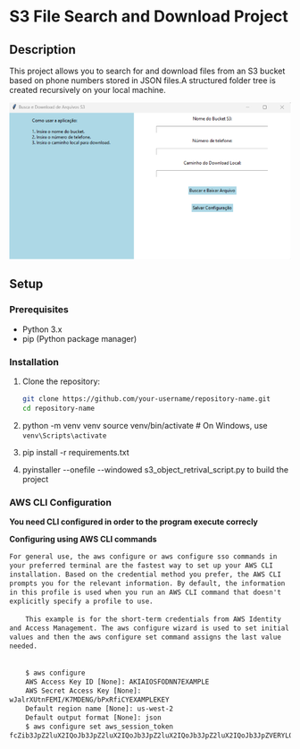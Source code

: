 # S3 File Search and Download Project

## Description
This project allows you to search for and download files from an S3 bucket based on phone numbers stored in JSON files.A structured folder tree is created recursively on your local machine.

![demonstrative_png](https://github.com/rodrigoluchina/S3_Object_Retrival/blob/main/assets/main.png)

## Setup

### Prerequisites
- Python 3.x
- pip (Python package manager)

### Installation

1. Clone the repository:
   ```sh
   git clone https://github.com/your-username/repository-name.git
   cd repository-name

2. python -m venv venv
source venv/bin/activate  # On Windows, use `venv\Scripts\activate`

3. pip install -r requirements.txt

4. pyinstaller --onefile --windowed s3_object_retrival_script.py to build the project


### AWS CLI Configuration

**You need CLI configured in order to the program execute correcly**

**Configuring using AWS CLI commands**

    For general use, the aws configure or aws configure sso commands in your preferred terminal are the fastest way to set up your AWS CLI installation. Based on the credential method you prefer, the AWS CLI prompts you for the relevant information. By default, the information in this profile is used when you run an AWS CLI command that doesn't explicitly specify a profile to use.

        This example is for the short-term credentials from AWS Identity and Access Management. The aws configure wizard is used to set initial values and then the aws configure set command assigns the last value needed.


        $ aws configure
        AWS Access Key ID [None]: AKIAIOSFODNN7EXAMPLE
        AWS Secret Access Key [None]: wJalrXUtnFEMI/K7MDENG/bPxRfiCYEXAMPLEKEY
        Default region name [None]: us-west-2
        Default output format [None]: json
        $ aws configure set aws_session_token fcZib3JpZ2luX2IQoJb3JpZ2luX2IQoJb3JpZ2luX2IQoJb3JpZ2luX2IQoJb3JpZVERYLONGSTRINGEXAMPLE

